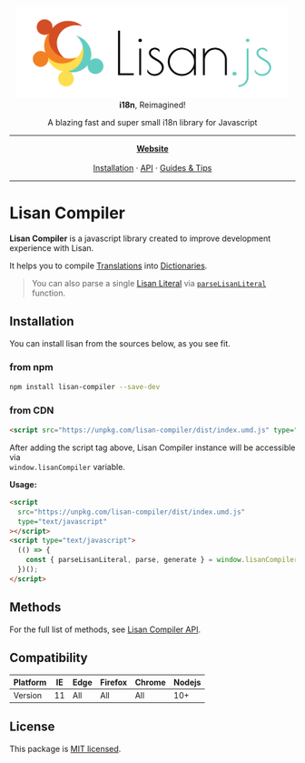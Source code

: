 <p align="center">
  <img alt="Lisan.js" src="../../website/static/img/logo/banners/5_big.png" width="480">
  <br>
  <strong>i18n</strong>, Reimagined!
</p>

<p align="center">
  A blazing fast and super small i18n library for Javascript
</p>

<hr>

<p align="center">
<a href="https://lisanjs.com"><strong>Website</strong></a><br><br>
<a href="https://lisanjs.com/docs/what-is-lisan#installation">Installation</a> ·
<a href="https://lisanjs.com/docs/docs/full-api-reference">API</a> ·
<a href="https://lisanjs.com/docs/docs/pluralization">Guides & Tips</a>
</p>

<hr>

# Lisan Compiler

**Lisan Compiler** is a javascript library
created to improve development experience with Lisan.

It helps you to compile [Translations](https://lisanjs.com/docs/translations)
into [Dictionaries](https://lisanjs.com/docs/dictionary).

> You can also parse a single [Lisan Literal](https://lisanjs.com/docs/translations#lisan-literal)
> via [`parseLisanLiteral`](https://lisanjs.com/docs/lisan-compiler#parselisanliterallisanliteral)
> function.

## Installation

You can install lisan from the sources below, as you see fit.

### from npm

```bash
npm install lisan-compiler --save-dev
```

### from CDN

<!-- prettier-ignore-start -->

<!-- markdownlint-disable MD013 -->

```html
<script src="https://unpkg.com/lisan-compiler/dist/index.umd.js" type="text/javascript"></script>
```

After adding the script tag above,
Lisan Compiler instance will be accessible via <br>
`window.lisanCompiler` variable.

<!-- markdownlint-enable MD013 -->

<!-- prettier-ignore-end -->

**Usage:**

```html
<script
  src="https://unpkg.com/lisan-compiler/dist/index.umd.js"
  type="text/javascript"
></script>
<script type="text/javascript">
  (() => {
    const { parseLisanLiteral, parse, generate } = window.lisanCompiler;
  })();
</script>
```

## Methods

For the full list of methods, see [Lisan Compiler API](https://lisanjs.com/docs/lisan-compiler).

## Compatibility

<div class="compatibility-table">

| Platform | IE  | Edge | Firefox | Chrome | Nodejs |
| -------- | --- | ---- | ------- | ------ | ------ |
| Version  | 11  | All  | All     | All    | 10+    |

</div>

## License

This package is [MIT licensed](./LICENCE).
